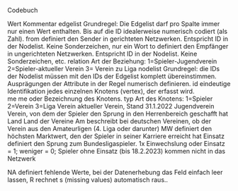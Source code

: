 Codebuch

Wert	Kommentar
edgelist	Grundregel: Die Edgelist darf pro Spalte immer nur einen Wert enthalten. Bis auf die ID idealerweise numerisch codiert (als Zahl).
from	definiert den Sender in gerichteten Netzwerken. Entspricht ID in der Nodelist. Keine Sonderzeichen, nur ein Wort
to 	definiert den Empfänger in ungerichteten Netzwerken. Entspricht ID in der Nodelist. Keine Sonderzeichen, etc. 
relation	Art der Beziehung: 1=Spieler-Jugendverein 2=Spieler-aktueller Verein 3= Verein zu Liga
nodelist	Grundregel: die IDs der Nodelist müssen mit den IDs der Edgelist komplett übereinstimmen. Ausprägungen der Attribute in der Regel numerisch definieren.
id	eindeutige Identifikation jedes einzelnen Knotens (vertex), der erfasst wird.  
me	me oder Bezeichnung des Knotens. 
typ	Art des Knotens: 1=Spieler 2=Verein 3=Liga
Verein	aktueller Verein, Stand 31.1.2022
Jugendverein	Verein, von dem der Spieler den Sprung in den Herrenbereich geschafft hat
Land	Land der Vereine
Am	beschreibt bei deutschen Vereinen, ob der Verein aus den Amateurligen (4. Liga oder darunter)
MW	definiert den höchsten Marktwert, den der Spieler in seiner Karriere erreicht hat
Einsatz	definiert den Sprung zum Bundesligaspieler. 1x Einwechslung oder Einsatz  = 1; weniger = 0; Spieler ohne Einsatz (bis 18.2.2023) kommen nicht in das Netzwerk
	
NA	definiert fehlende Werte, bei der Datenerhebung das Feld einfach leer lassen, R rechnet s (missing values) automatisch raus..
